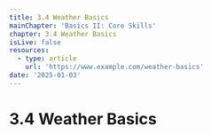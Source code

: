 ```yaml
---
title: 3.4 Weather Basics
mainChapter: 'Basics II: Core Skills'
chapter: 3.4 Weather Basics
isLive: false
resources:
  - type: article
    url: 'https://www.example.com/weather-basics'
date: '2025-01-03'
---
```


# 3.4 Weather Basics
